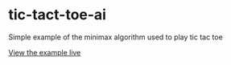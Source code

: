 # tic-tact-toe-ai

Simple example of the minimax algorithm used to play tic tac toe

[View the example live](https://seangrindal.github.io/Minimax-Example)
